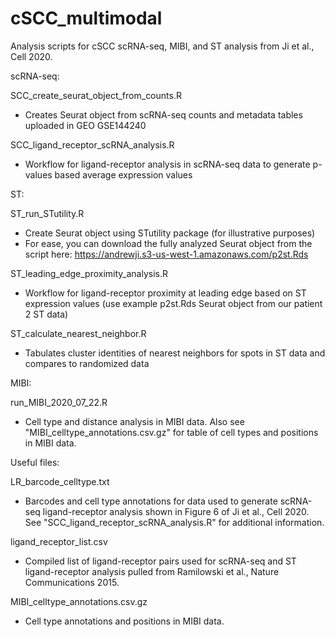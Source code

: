# cSCC_multimodal
Analysis scripts for cSCC scRNA-seq, MIBI, and ST analysis from Ji et al., Cell 2020.

scRNA-seq:

SCC_create_seurat_object_from_counts.R
- Creates Seurat object from scRNA-seq counts and metadata tables uploaded in GEO GSE144240

SCC_ligand_receptor_scRNA_analysis.R
- Workflow for ligand-receptor analysis in scRNA-seq data to generate p-values based average expression values

ST:

ST_run_STutility.R
- Create Seurat object using STutility package (for illustrative purposes)
- For ease, you can download the fully analyzed Seurat object from the script here: https://andrewji.s3-us-west-1.amazonaws.com/p2st.Rds

ST_leading_edge_proximity_analysis.R
- Workflow for ligand-receptor proximity at leading edge based on ST expression values (use example p2st.Rds Seurat object from our patient 2 ST data)

ST_calculate_nearest_neighbor.R
- Tabulates cluster identities of nearest neighbors for spots in ST data and compares to randomized data

MIBI:

run_MIBI_2020_07_22.R
- Cell type and distance analysis in MIBI data. Also see "MIBI_celltype_annotations.csv.gz" for table of cell types and positions in MIBI data. 

Useful files:

LR_barcode_celltype.txt
- Barcodes and cell type annotations for data used to generate scRNA-seq ligand-receptor analysis shown in Figure 6 of Ji et al., Cell 2020. See "SCC_ligand_receptor_scRNA_analysis.R" for additional information.

ligand_receptor_list.csv
- Compiled list of ligand-receptor pairs used for scRNA-seq and ST ligand-receptor analysis pulled from Ramilowski et al., Nature Communications 2015.

MIBI_celltype_annotations.csv.gz
- Cell type annotations and positions in MIBI data.
